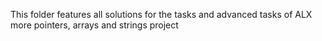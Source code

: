 This folder features all solutions for the tasks and advanced tasks of ALX more pointers, arrays and strings project
